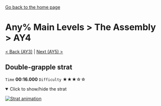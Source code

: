 [Go back to the home page](https://github.com/Doublevil/scbspeedrun)

# Any% Main Levels > The Assembly > AY4

[< Back (AY3)](https://github.com/Doublevil/scbspeedrun/blob/main/levels/any_ml/A/AY3.md) | [Next (AY5) >](https://github.com/Doublevil/scbspeedrun/blob/main/levels/any_ml/A/AY5.md)

## Double-grapple strat

`Time` **00:16.000** `Difficulty` ★★★☆☆
<details open>
  <summary>Click to show/hide the strat</summary>

  [![Strat animation](https://github.com/Doublevil/scbspeedrun/blob/main/media/levels/A/AY4_DoubleGrappleStrat.webp)](https://github.com/Doublevil/scbspeedrun/blob/main/media/levels/A/AY4_DoubleGrappleStrat.mp4?raw=true)
</details>

